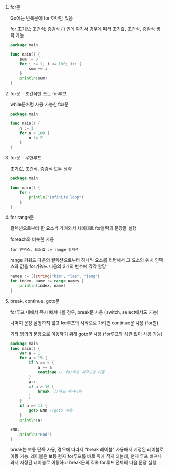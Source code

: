 1. for문
    
    Go에는 반복문에 for 하나만 있음
    
    for 초기값; 조건식; 증감식 {} 인데 여기서 경우에 따라 초기값, 조건식, 증감식 생략 가능
    
    ```go
    package main
    
    func main() {
    	sum := 0
    	for i := 1; i <= 100; i++ {
    		sum += i
    	}
    	println(sum)
    }
    ```
    
2. for문 - 조건식만 쓰는 for루프
    
    while문처럼 사용 가능한 for문
    
    ```go
    package main
    
    func main() {
    	n := 1
    	for n < 100 {
    		n *= 2
    	}
    }
    ```
    
3. for문 - 무한루프
    
    초기값, 조건식, 증감식 모두 생략
    
    ```go
    package main
    
    func main() {
    	for {
    		println("Infinite loop")
    	}
    }
    ```
    
4. for range문
    
    컬렉션으로부터 한 요소씩 가져와서 차례대로 for블럭의 문장들 실행
    
    foreach와 비슷한 사용
    
    `for 인덱스, 요소값 := range 컬렉션`
    
    range 키워드 다음의 컬렉션으로부터 하나씩 요소를 리턴해서 그 요소의 위치 인덱스와 값을 for키워드 다음의 2개의 변수에 각각 할당
    
    ```go
    names := []string{"kim", "lee", "jang"}
    for index, name := range names {
    	println(index, name)
    }
    ```
    
5. break, continue, goto문
    
    for루프 내에서 즉시 빠져나올 경우, break문 사용 (switch, select에서도 가능)
    
    나머지 문장 실행하지 않고 for루프의 시작으로 가려면 continue문 사용 (for만)
    
    기타 임의의 문장으로 이동하기 위해 goto문 사용 (for루프와 상관 없이 사용 가능)
    
    ```go
    package main
    func main() {
        var a = 1
        for a < 15 {
            if a == 5 {
                a += a
                continue // for루프 시작으로 이동
            }
            a++
            if a > 10 {
                break  //루프 빠져나옴
            }
        }
        if a == 11 {
            goto END //goto 사용
        }
        println(a)
     
    END:
        println("End")
    }
    ```
    
    break는 보통 단독 사용, 경우에 따라서 “break 레이블" 사용해서 지정된 레이블로 이동 가능. 레이블은 보통 현재 for루프를 바로 위에 적게 되는데, 현재 루프 빠져나와서 지정된 레이블로 이동하고 break문의 직속 for루프 전체의 다음 문장 실행
